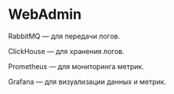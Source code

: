 # WebAdmin

RabbitMQ — для передачи логов.

ClickHouse — для хранения логов.

Prometheus — для мониторинга метрик.

Grafana — для визуализации данных и метрик.